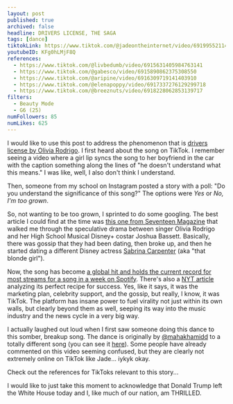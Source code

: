 ```yaml
---
layout: post
published: true
archived: false
headline: DRIVERS LICENSE, THE SAGA
tags: [dance]
tiktokLink: https://www.tiktok.com/@jadeontheinternet/video/6919955211419274502
youtubeID: KFg0hLMjF8Q
references:
  - https://www.tiktok.com/@livbedumb/video/6915631405984763141
  - https://www.tiktok.com/@gabesco/video/6915890862375308550
  - https://www.tiktok.com/@aripine/video/6916309719141403910
  - https://www.tiktok.com/@elenapoppy/video/6917337276129299718
  - https://www.tiktok.com/@breeznuts/video/6918228062853139717
filters:
  - Beauty Mode
  - G6 (25)
numFollowers: 85
numLikes: 625
---
```


I would like to use this post to address the phenomenon that is [drivers license by Olivia Rodrigo](https://www.youtube.com/watch?v=ZmDBbnmKpqQ). I first heard about the song on TikTok. I remember seeing a video where a girl lip syncs the song to her boyfriend in the car with the caption something along the lines of "he doesn't understand what this means." I was like, well, I also don't think I understand.

Then, someone from my school on Instagram posted a story with a poll: "Do you understand the significance of this song?" The options were _Yes_ or _No, I'm too grown_.

So, not wanting to be too grown, I sprinted to do some googling. The best article I could find at the time was [this one from Seventeen Magazine](https://www.seventeen.com/celebrity/music/a35166302/olivia-rodrigo-drivers-license-joshua-bassett-sabrina-carpenter-fact-reactions/) that walked me through the speculative drama between singer Olivia Rodrigo and her High School Musical Disney+ costar Joshua Bassett. Basically, there was gossip that they had been dating, then broke up, and then he started dating a different Disney actress [Sabrina Carpenter](https://www.instagram.com/sabrinacarpenter/) (aka "that blonde girl").

Now, the song has become [a global hit and holds the current record for most streams for a song in a week on Spotify](https://www.instagram.com/p/CKP6QC8B19E/). There's also a [NYT article](https://www.nytimes.com/2021/01/19/arts/music/olivia-rodrigo-drivers-license.html) analyzing its perfect recipe for success. Yes, like it says, it was the marketing plan, celebrity support, and the gossip, but really, I know, it was TikTok. The platform has insane power to fuel virality not just within its own walls, but clearly beyond them as well, seeping its way into the music industry and the news cycle in a very big way.

I actually laughed out loud when I first saw someone doing this dance to this somber, breakup song. The dance is originally by [@mahakhamidd](https://www.tiktok.com/@mahakhamidd) to a totally different song (you can see it [here](https://www.tiktok.com/@mahakhamidd/video/6903274495843290373)). Some people have already commented on this video seeming confused, but they are clearly not extremely online on TikTok like Jade... iykyk okay.

Check out the references for TikToks relevant to this story...

I would like to just take this moment to acknowledge that Donald Trump left the White House today and I, like much of our nation, am THRILLED.
